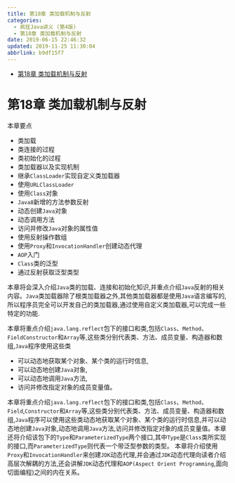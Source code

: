 ```yaml
---
title: 第18章 类加载机制与反射
categories: 
  - 疯狂Java讲义 (第4版)
  - 第18章 类加载机制与反射
date: 2019-06-15 22:46:32
updated: 2019-11-25 11:30:04
abbrlink: b9df15f7
---
```

<div id='my_toc'>

- [第18章 类加载机制与反射](/JavaReadingNotes/b9df15f7/#第18章-类加载机制与反射)

</div>
<!--more-->
<script>if (navigator.platform.toLowerCase() == 'win32'){document.getElementById('my_toc').style.display = 'none';}</script>

<!--end-->
# 第18章 类加载机制与反射 #
本章要点
- 类加载
- 类连接的过程
- 类初始化的过程
- 类加载器以及实现机制
- 继承`ClassLoader`实现自定义类加载器
- 使用`URLClassLoader`
- 使用`Class`对象
- `Java8`新增的方法参数反射
- 动态创建`Java`对象
- 动态调用方法
- 访问并修改`Java`对象的属性值
- 使用反射操作数组
- 使用`Proxy`和`InvocationHandler`创建动态代理
- `AOP`入门
- `Class`类的泛型
- 通过反射获取泛型类型

本章将会深入介绍`Java`类的加载、连接和初始化知识,并重点介绍`Java`反射的相关内容。`Java`类加载器除了根类加载器之外,其他类加载器都是使用`Java`语言编写的,所以程序员完全可以开发自己的类加载器,通过使用自定义类加载器,可以完成一些特定的功能.

本章将重点介绍`java.lang.reflect`包下的接口和类,包括`Class`、`Method`、`FieldConstructor`和`Array`等,这些类分别代表类、方法、成员变量、构造器和数组,`Java`程序使用这些类
- 可以动态地获取某个对象、某个类的运行时信息,
- 可以动态地创建`Java`对象,
- 可以动态地调用`Java`方法,
- 访问并修改指定对象的成员变量值。

本章将重点介绍`java.lang.reflect`包下的接口和类,包括`Class`、`Method`、`Field`,`Constructor`和`Array`等,这些类分别代表类、方法、成员变量、构造器和数组,`Java`程序可以使用这些类动态地获取某个对象、某个类的运行时信息,并可以动态地创建`Java`对象,动态地调用`Java`方法,访问并修改指定对象的成员变量值。本章还将介绍该包下的`Type`和`ParameterizedType`两个接口,其中`Type`是`Class`类所实现的接口,而`ParameterizedType`则代表一个带泛型参数的类型。
本章将介绍使用`Proxy`和`InvocationHandler`来创建`JDK`动态代理,并会通过`JDK`动态代理向读者介绍高层次解耦的方法,还会讲解`JDK`动态代理和`AOP(Aspect Orient Programming`,面向切面编程)之间的内在关系。

